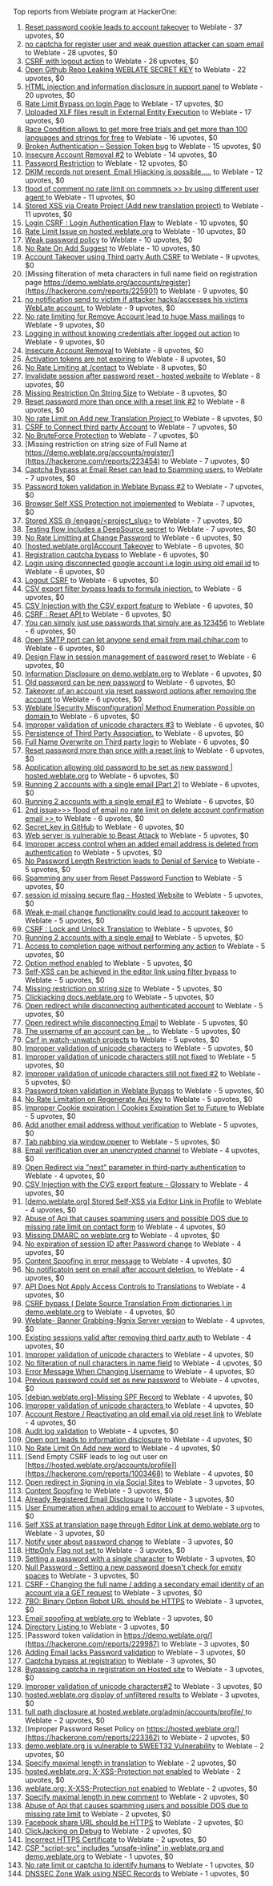 Top reports from Weblate program at HackerOne:

1. [Reset password cookie leads to account takeover](https://hackerone.com/reports/1004536) to Weblate - 37 upvotes, $0
2. [no captcha for register user and weak question attacker can spam email](https://hackerone.com/reports/236398) to Weblate - 28 upvotes, $0
3. [CSRF with logout action](https://hackerone.com/reports/1971589) to Weblate - 26 upvotes, $0
4. [Open Github Repo Leaking WEBLATE SECRET KEY](https://hackerone.com/reports/942146) to Weblate - 22 upvotes, $0
5. [HTML injection and information disclosure in support panel](https://hackerone.com/reports/634312) to Weblate - 20 upvotes, $0
6. [Rate Limit Bypass on login Page](https://hackerone.com/reports/224460) to Weblate - 17 upvotes, $0
7. [Uploaded XLF files result in External Entity Execution](https://hackerone.com/reports/232614) to Weblate - 17 upvotes, $0
8. [Race Condition allows to get more free trials and get more than 100 languages and strings for free](https://hackerone.com/reports/1087188) to Weblate - 16 upvotes, $0
9. [Broken Authentication – Session Token bug](https://hackerone.com/reports/400826) to Weblate - 15 upvotes, $0
10. [Insecure Account Removal #2](https://hackerone.com/reports/229532) to Weblate - 14 upvotes, $0
11. [Password Restriction](https://hackerone.com/reports/229920) to Weblate - 12 upvotes, $0
12. [DKIM records not present, Email Hijacking is possible.....](https://hackerone.com/reports/253926) to Weblate - 12 upvotes, $0
13. [flood of comment no rate  limit on commnets \>\>  by using different user agent ](https://hackerone.com/reports/404035) to Weblate - 11 upvotes, $0
14. [Stored XSS via Create Project (Add new translation project)](https://hackerone.com/reports/610219) to Weblate - 11 upvotes, $0
15. [Login CSRF : Login Authentication Flaw](https://hackerone.com/reports/229528) to Weblate - 10 upvotes, $0
16. [Rate Limit Issue on hosted.weblate.org](https://hackerone.com/reports/229825) to Weblate - 10 upvotes, $0
17. [Weak password policy](https://hackerone.com/reports/224572) to Weblate - 10 upvotes, $0
18. [No Rate On Add Suggest](https://hackerone.com/reports/481654) to Weblate - 10 upvotes, $0
19. [Account Takeover using Third party Auth CSRF](https://hackerone.com/reports/225653) to Weblate - 9 upvotes, $0
20. [Missing filteration of meta characters in full name field on registration page https://demo.weblate.org/accounts/register](https://hackerone.com/reports/225901) to Weblate - 9 upvotes, $0
21. [no notification send to victim if attacker hacks/accesses his victims WebLate account.](https://hackerone.com/reports/282772) to Weblate - 9 upvotes, $0
22. [No rate limiting for Remove Account lead to huge Mass mailings](https://hackerone.com/reports/1723445) to Weblate - 9 upvotes, $0
23. [Logging in without knowing credentials after logged out action](https://hackerone.com/reports/1971610) to Weblate - 9 upvotes, $0
24. [Insecure Account Removal](https://hackerone.com/reports/223355) to Weblate - 8 upvotes, $0
25. [Activation tokens are not expiring](https://hackerone.com/reports/223339) to Weblate - 8 upvotes, $0
26. [No Rate Limiting at /contact](https://hackerone.com/reports/229511) to Weblate - 8 upvotes, $0
27. [Invalidate session after password reset - hosted website](https://hackerone.com/reports/224362) to Weblate - 8 upvotes, $0
28. [Missing Restriction On String Size](https://hackerone.com/reports/257376) to Weblate - 8 upvotes, $0
29. [Reset password more than once with a reset link #2](https://hackerone.com/reports/245450) to Weblate - 8 upvotes, $0
30. [No rate Limit on Add new Translation Project ](https://hackerone.com/reports/1238749) to Weblate - 8 upvotes, $0
31. [CSRF to Connect third party Account](https://hackerone.com/reports/225100) to Weblate - 7 upvotes, $0
32. [No BruteForce Protection](https://hackerone.com/reports/223337) to Weblate - 7 upvotes, $0
33. [Missing restriction on string size of Full Name at https://demo.weblate.org/accounts/register/](https://hackerone.com/reports/223454) to Weblate - 7 upvotes, $0
34. [Captcha Bypass at Email Reset can lead to Spamming users.](https://hackerone.com/reports/229541) to Weblate - 7 upvotes, $0
35. [Password token validation in Weblate Bypass #2](https://hackerone.com/reports/244287) to Weblate - 7 upvotes, $0
36. [Browser Self XSS Protection not implemented](https://hackerone.com/reports/400781) to Weblate - 7 upvotes, $0
37. [Stored XSS @ /engage/\<project_slug\>](https://hackerone.com/reports/472391) to Weblate - 7 upvotes, $0
38. [Testing flow includes a DeepSource secret](https://hackerone.com/reports/1927499) to Weblate - 7 upvotes, $0
39. [No Rate Limitting at Change Password](https://hackerone.com/reports/223694) to Weblate - 6 upvotes, $0
40. [[hosted.weblate.org]Account Takeover](https://hackerone.com/reports/223637) to Weblate - 6 upvotes, $0
41. [Registration captcha bypass](https://hackerone.com/reports/223324) to Weblate - 6 upvotes, $0
42. [Login using disconnected google account i.e login using old email id](https://hackerone.com/reports/223427) to Weblate - 6 upvotes, $0
43. [Logout CSRF](https://hackerone.com/reports/223329) to Weblate - 6 upvotes, $0
44. [CSV export filter bypass leads to formula injection.](https://hackerone.com/reports/223999) to Weblate - 6 upvotes, $0
45. [CSV Injection with the CSV export feature](https://hackerone.com/reports/223344) to Weblate - 6 upvotes, $0
46. [CSRF : Reset API ](https://hackerone.com/reports/223333) to Weblate - 6 upvotes, $0
47. [You can simply just use passwords that simply are as 123456](https://hackerone.com/reports/223374) to Weblate - 6 upvotes, $0
48. [Open SMTP port can let anyone send email from mail.chihar.com](https://hackerone.com/reports/223435) to Weblate - 6 upvotes, $0
49. [Design Flaw in session management of password reset ](https://hackerone.com/reports/229417) to Weblate - 6 upvotes, $0
50. [Information Disclosure on demo.weblate.org](https://hackerone.com/reports/229620) to Weblate - 6 upvotes, $0
51. [Old password can be new password](https://hackerone.com/reports/229577) to Weblate - 6 upvotes, $0
52. [Takeover of an account via reset password options after removing the account](https://hackerone.com/reports/230076) to Weblate - 6 upvotes, $0
53. [Weblate |Security Misconfiguration| Method Enumeration Possible on domain ](https://hackerone.com/reports/230648) to Weblate - 6 upvotes, $0
54. [Improper validation of unicode characters #3](https://hackerone.com/reports/243635) to Weblate - 6 upvotes, $0
55. [Persistence of Third Party Association.](https://hackerone.com/reports/241623) to Weblate - 6 upvotes, $0
56. [Full Name Overwrite on Third party login](https://hackerone.com/reports/241598) to Weblate - 6 upvotes, $0
57. [Reset password more than once with a reset link](https://hackerone.com/reports/243594) to Weblate - 6 upvotes, $0
58. [ Application allowing old password to be set as new password | hosted.weblate.org](https://hackerone.com/reports/264934) to Weblate - 6 upvotes, $0
59. [Running 2 accounts with a single email [Part 2]](https://hackerone.com/reports/241608) to Weblate - 6 upvotes, $0
60. [Running 2 accounts with a single email #3](https://hackerone.com/reports/245304) to Weblate - 6 upvotes, $0
61. [2nd issue\>\>\> flood of email  no rate limit on delete account confirmation email \>\> ](https://hackerone.com/reports/404713) to Weblate - 6 upvotes, $0
62. [Secret_key in GitHub](https://hackerone.com/reports/926093) to Weblate - 6 upvotes, $0
63. [Web server is vulnerable to Beast Attack](https://hackerone.com/reports/223350) to Weblate - 5 upvotes, $0
64. [Improper access control when an added email address is deleted from authentication](https://hackerone.com/reports/223434) to Weblate - 5 upvotes, $0
65. [No Password Length Restriction leads to Denial of Service](https://hackerone.com/reports/223854) to Weblate - 5 upvotes, $0
66. [Spamming any user from Reset Password Function](https://hackerone.com/reports/223525) to Weblate - 5 upvotes, $0
67. [session id missing secure flag - Hosted Website](https://hackerone.com/reports/224379) to Weblate - 5 upvotes, $0
68. [Weak e-mail change functionality could lead to account takeover](https://hackerone.com/reports/223461) to Weblate - 5 upvotes, $0
69. [CSRF : Lock and Unlock Translation](https://hackerone.com/reports/223345) to Weblate - 5 upvotes, $0
70. [Running 2 accounts with a single email](https://hackerone.com/reports/224072) to Weblate - 5 upvotes, $0
71. [Access to completion page without performing any action](https://hackerone.com/reports/223846) to Weblate - 5 upvotes, $0
72. [Option method enabled](https://hackerone.com/reports/230194) to Weblate - 5 upvotes, $0
73. [Self-XSS can be achieved in the editor link using filter bypass](https://hackerone.com/reports/229735) to Weblate - 5 upvotes, $0
74. [Missing restriction on string size](https://hackerone.com/reports/229796) to Weblate - 5 upvotes, $0
75. [Clickjacking docs.weblate.org](https://hackerone.com/reports/223391) to Weblate - 5 upvotes, $0
76. [Open redirect while disconnecting authenticated account](https://hackerone.com/reports/224317) to Weblate - 5 upvotes, $0
77. [Open redirect while disconnecting Email](https://hackerone.com/reports/238117) to Weblate - 5 upvotes, $0
78. [The username of an account can be ..](https://hackerone.com/reports/243609) to Weblate - 5 upvotes, $0
79. [Csrf in watch-unwatch projects](https://hackerone.com/reports/229405) to Weblate - 5 upvotes, $0
80. [Improper validation of unicode characters](https://hackerone.com/reports/242171) to Weblate - 5 upvotes, $0
81. [Improper validation of unicode characters still not fixed](https://hackerone.com/reports/241596) to Weblate - 5 upvotes, $0
82. [Improper validation of unicode characters still not fixed #2](https://hackerone.com/reports/243611) to Weblate - 5 upvotes, $0
83. [Password token validation in Weblate Bypass](https://hackerone.com/reports/243842) to Weblate - 5 upvotes, $0
84. [No Rate Limitation on Regenerate Api Key](https://hackerone.com/reports/243619) to Weblate - 5 upvotes, $0
85. [Improper Cookie expiration | Cookies Expiration Set to Future ](https://hackerone.com/reports/232306) to Weblate - 5 upvotes, $0
86. [Add another email address without verification](https://hackerone.com/reports/265987) to Weblate - 5 upvotes, $0
87. [Tab nabbing via window.opener](https://hackerone.com/reports/403891) to Weblate - 5 upvotes, $0
88. [Email verification over an unencrypted channel](https://hackerone.com/reports/224287) to Weblate - 4 upvotes, $0
89. [Open Redirect via "next" parameter in third-party authentication](https://hackerone.com/reports/223326) to Weblate - 4 upvotes, $0
90. [CSV Injection with the CVS export feature - Glossary](https://hackerone.com/reports/224291) to Weblate - 4 upvotes, $0
91. [[demo.weblate.org] Stored Self-XSS via Editor Link in Profile](https://hackerone.com/reports/223331) to Weblate - 4 upvotes, $0
92. [Abuse of Api that causes spamming users and possible DOS due to missing rate limit on contact form](https://hackerone.com/reports/223542) to Weblate - 4 upvotes, $0
93. [Missing DMARC on weblate.org](https://hackerone.com/reports/223545) to Weblate - 4 upvotes, $0
94. [No expiration of session ID after Password change](https://hackerone.com/reports/223327) to Weblate - 4 upvotes, $0
95. [Content Spoofing in error message](https://hackerone.com/reports/223456) to Weblate - 4 upvotes, $0
96. [No notificatoin sent on email after account deletion.](https://hackerone.com/reports/229909) to Weblate - 4 upvotes, $0
97. [API Does Not Apply Access Controls to Translations](https://hackerone.com/reports/232994) to Weblate - 4 upvotes, $0
98. [CSRF bypass ( Delate Source Translation From dictionaries ) in demo.weblate.org](https://hackerone.com/reports/230863) to Weblate - 4 upvotes, $0
99. [Weblate- Banner Grabbing-Ngnix Server version](https://hackerone.com/reports/230633) to Weblate - 4 upvotes, $0
100. [Existing sessions valid after removing third party auth](https://hackerone.com/reports/223475) to Weblate - 4 upvotes, $0
101. [Improper validation of unicode characters](https://hackerone.com/reports/229483) to Weblate - 4 upvotes, $0
102. [No filteration of null characters in name field](https://hackerone.com/reports/242945) to Weblate - 4 upvotes, $0
103. [Error Message When Changing Username](https://hackerone.com/reports/243664) to Weblate - 4 upvotes, $0
104. [Previous password could set as new password](https://hackerone.com/reports/243616) to Weblate - 4 upvotes, $0
105. [[debian.weblate.org]-Missing SPF Record](https://hackerone.com/reports/245518) to Weblate - 4 upvotes, $0
106. [Improper validation of unicode characters ](https://hackerone.com/reports/278718) to Weblate - 4 upvotes, $0
107. [ Account Restore / Reactivating an old email via old reset link](https://hackerone.com/reports/275303) to Weblate - 4 upvotes, $0
108. [Audit log validation](https://hackerone.com/reports/296632) to Weblate - 4 upvotes, $0
109. [Open port leads to information disclosure](https://hackerone.com/reports/223421) to Weblate - 4 upvotes, $0
110. [No Rate Limit  On Add new word](https://hackerone.com/reports/479021) to Weblate - 4 upvotes, $0
111. [Send Empty CSRF leads to log out user on [https://hosted.weblate.org/accounts/profile]](https://hackerone.com/reports/1003468) to Weblate - 4 upvotes, $0
112. [Open redirect in Signing in via Social Sites](https://hackerone.com/reports/223718) to Weblate - 3 upvotes, $0
113. [Content Spoofing](https://hackerone.com/reports/223630) to Weblate - 3 upvotes, $0
114. [Already Registered Email Disclosure](https://hackerone.com/reports/223343) to Weblate - 3 upvotes, $0
115. [User Enumeration when adding email to account](https://hackerone.com/reports/223531) to Weblate - 3 upvotes, $0
116. [Self XSS at translation page through Editor Link at demo.weblate.org](https://hackerone.com/reports/223692) to Weblate - 3 upvotes, $0
117. [Notify user about password change](https://hackerone.com/reports/223609) to Weblate - 3 upvotes, $0
118. [HttpOnly Flag not set ](https://hackerone.com/reports/224006) to Weblate - 3 upvotes, $0
119. [Setting a password with a single character](https://hackerone.com/reports/223851) to Weblate - 3 upvotes, $0
120. [Null Password - Setting a new password doesn't check for empty spaces](https://hackerone.com/reports/223618) to Weblate - 3 upvotes, $0
121. [CSRF - Changing the full name / adding a secondary email identity of an account via a GET request](https://hackerone.com/reports/223367) to Weblate - 3 upvotes, $0
122. [7BO: Binary Option Robot URL should be HTTPS](https://hackerone.com/reports/225722) to Weblate - 3 upvotes, $0
123. [Email spoofing at weblate.org](https://hackerone.com/reports/224186) to Weblate - 3 upvotes, $0
124. [Directory Listing ](https://hackerone.com/reports/223384) to Weblate - 3 upvotes, $0
125. [Password token validation in https://demo.weblate.org/](https://hackerone.com/reports/229987) to Weblate - 3 upvotes, $0
126. [Adding Email lacks Password validation](https://hackerone.com/reports/229869) to Weblate - 3 upvotes, $0
127. [Captcha bypass at registration](https://hackerone.com/reports/229584) to Weblate - 3 upvotes, $0
128. [Bypassing captcha in registration on Hosted site](https://hackerone.com/reports/224342) to Weblate - 3 upvotes, $0
129. [Improper validation of unicode characters#2](https://hackerone.com/reports/279945) to Weblate - 3 upvotes, $0
130. [hosted.weblate.org display of unfiltered results](https://hackerone.com/reports/1454552) to Weblate - 3 upvotes, $0
131. [full path disclosure at hosted.weblate.org/admin/accounts/profile/ ](https://hackerone.com/reports/225495) to Weblate - 2 upvotes, $0
132. [Improper Password Reset Policy on https://hosted.weblate.org/](https://hackerone.com/reports/223362) to Weblate - 2 upvotes, $0
133. [demo.weblate.org is vulnerable to SWEET32 Vulnerability](https://hackerone.com/reports/223653) to Weblate - 2 upvotes, $0
134. [Specify maximal length in translation](https://hackerone.com/reports/224015) to Weblate - 2 upvotes, $0
135. [hosted.weblate.org: X-XSS-Protection not enabled](https://hackerone.com/reports/223396) to Weblate - 2 upvotes, $0
136. [weblate.org: X-XSS-Protection not enabled](https://hackerone.com/reports/223723) to Weblate - 2 upvotes, $0
137. [Specify maximal length in new comment](https://hackerone.com/reports/223931) to Weblate - 2 upvotes, $0
138. [Abuse of Api that causes spamming users and possible DOS due to missing rate limit](https://hackerone.com/reports/223557) to Weblate - 2 upvotes, $0
139. [Facebook share URL should be HTTPS](https://hackerone.com/reports/225769) to Weblate - 2 upvotes, $0
140. [ClickJacking on Debug](https://hackerone.com/reports/225555) to Weblate - 2 upvotes, $0
141. [Incorrect HTTPS Certificate](https://hackerone.com/reports/225540) to Weblate - 2 upvotes, $0
142. [CSP "script-src" includes "unsafe-inline" in weblate.org and demo.weblate.org](https://hackerone.com/reports/231062) to Weblate - 1 upvotes, $0
143. [No rate limit or captcha to identify humans](https://hackerone.com/reports/257384) to Weblate - 1 upvotes, $0
144. [DNSSEC Zone Walk using NSEC Records](https://hackerone.com/reports/228471) to Weblate - 1 upvotes, $0
